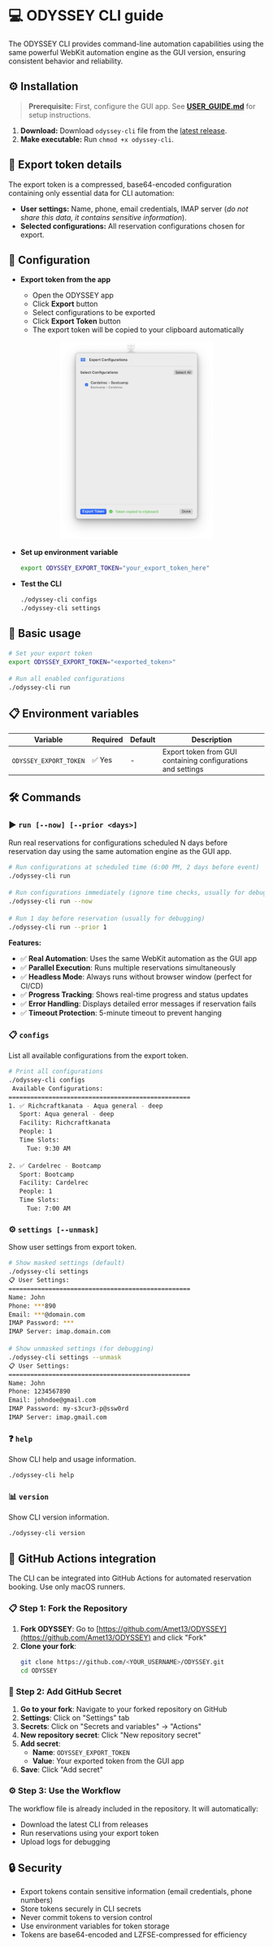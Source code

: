 # 💻 **ODYSSEY CLI guide**

The ODYSSEY CLI provides command-line automation capabilities using the same powerful WebKit automation engine as the GUI version, ensuring consistent behavior and reliability.

## ⚙️ Installation

> **Prerequisite:** First, configure the GUI app. See **[USER_GUIDE.md](USER_GUIDE.md)** for setup instructions.

1. **Download:** Download `odyssey-cli` file from the [latest release](https://github.com/Amet13/ODYSSEY/releases/latest/).
2. **Make executable:** Run `chmod +x odyssey-cli`.

## 🔧 Export token details

The export token is a compressed, base64-encoded configuration containing only essential data for CLI automation:

- **User settings:** Name, phone, email credentials, IMAP server (_do not share this data, it contains sensitive information_).
- **Selected configurations:** All reservation configurations chosen for export.

## 🔧 Configuration

- **Export token from the app**

  - Open the ODYSSEY app
  - Click **Export** button
  - Select configurations to be exported
  - Click **Export Token** button
  - The export token will be copied to your clipboard automatically

<div align="center">
  <img src="Images/export.png" width="300">
</div>

- **Set up environment variable**

  ```bash
  export ODYSSEY_EXPORT_TOKEN="your_export_token_here"
  ```

- **Test the CLI**
  ```bash
  ./odyssey-cli configs
  ./odyssey-cli settings
  ```

## 🎯 Basic usage

```bash
# Set your export token
export ODYSSEY_EXPORT_TOKEN="<exported_token>"

# Run all enabled configurations
./odyssey-cli run
```

## 📋 Environment variables

| Variable               | Required | Default | Description                                                  |
| ---------------------- | -------- | ------- | ------------------------------------------------------------ |
| `ODYSSEY_EXPORT_TOKEN` | ✅ Yes   | -       | Export token from GUI containing configurations and settings |

## 🛠️ Commands

### ▶️ `run [--now] [--prior <days>]`

Run real reservations for configurations scheduled N days before reservation day using the same automation engine as the GUI app.

```bash
# Run configurations at scheduled time (6:00 PM, 2 days before event)
./odyssey-cli run

# Run configurations immediately (ignore time checks, usually for debugging)
./odyssey-cli run --now

# Run 1 day before reservation (usually for debugging)
./odyssey-cli run --prior 1
```

**Features:**

- ✅ **Real Automation**: Uses the same WebKit automation as the GUI app
- ✅ **Parallel Execution**: Runs multiple reservations simultaneously
- ✅ **Headless Mode**: Always runs without browser window (perfect for CI/CD)
- ✅ **Progress Tracking**: Shows real-time progress and status updates
- ✅ **Error Handling**: Displays detailed error messages if reservation fails
- ✅ **Timeout Protection**: 5-minute timeout to prevent hanging

### 📋 `configs`

List all available configurations from the export token.

```bash
# Print all configurations
./odyssey-cli configs
 Available Configurations:
==================================================
1. ✅ Richcraftkanata - Aqua general - deep
   Sport: Aqua general - deep
   Facility: Richcraftkanata
   People: 1
   Time Slots:
     Tue: 9:30 AM

2. ✅ Cardelrec - Bootcamp
   Sport: Bootcamp
   Facility: Cardelrec
   People: 1
   Time Slots:
     Tue: 7:00 AM
```

### ⚙️ `settings [--unmask]`

Show user settings from export token.

```bash
# Show masked settings (default)
./odyssey-cli settings
📋 User Settings:
==================================================
Name: John
Phone: ***890
Email: ***@domain.com
IMAP Password: ***
IMAP Server: imap.domain.com

# Show unmasked settings (for debugging)
./odyssey-cli settings --unmask
📋 User Settings:
==================================================
Name: John
Phone: 1234567890
Email: johndoe@gmail.com
IMAP Password: my-s3cur3-p@ssw0rd
IMAP Server: imap.gmail.com
```

### ❓ `help`

Show CLI help and usage information.

```bash
./odyssey-cli help
```

### 📊 `version`

Show CLI version information.

```bash
./odyssey-cli version
```

## 🚀 GitHub Actions integration

The CLI can be integrated into GitHub Actions for automated reservation booking.
Use only macOS runners.

### 📋 Step 1: Fork the Repository

1. **Fork ODYSSEY**: Go to [https://github.com/Amet13/ODYSSEY](https://github.com/Amet13/ODYSSEY) and click "Fork"
2. **Clone your fork**:
   ```bash
   git clone https://github.com/<YOUR_USERNAME>/ODYSSEY.git
   cd ODYSSEY
   ```

### 🔐 Step 2: Add GitHub Secret

1. **Go to your fork**: Navigate to your forked repository on GitHub
2. **Settings**: Click on "Settings" tab
3. **Secrets**: Click on "Secrets and variables" → "Actions"
4. **New repository secret**: Click "New repository secret"
5. **Add secret**:
   - **Name**: `ODYSSEY_EXPORT_TOKEN`
   - **Value**: Your exported token from the GUI app
6. **Save**: Click "Add secret"

### ⚙️ Step 3: Use the Workflow

The workflow file is already included in the repository. It will automatically:

- Download the latest CLI from releases
- Run reservations using your export token
- Upload logs for debugging

## 🔒 Security

- Export tokens contain sensitive information (email credentials, phone numbers)
- Store tokens securely in CLI secrets
- Never commit tokens to version control
- Use environment variables for token storage
- Tokens are base64-encoded and LZFSE-compressed for efficiency
